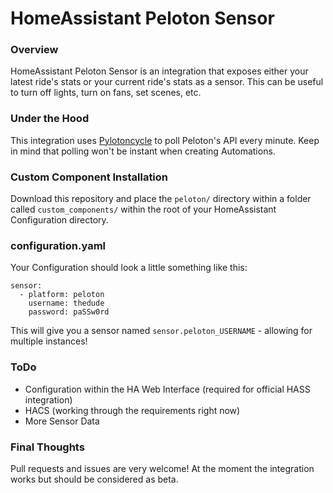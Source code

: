 # HomeAssistant Peloton Sensor

### Overview
HomeAssistant Peloton Sensor is an integration that exposes either your latest ride's stats or your current ride's stats as a sensor. This can be useful to turn off lights, turn on fans, set scenes, etc. 

### Under the Hood
This integration uses [Pylotoncycle](https://pypi.org/project/pylotoncycle/) to poll Peloton's API every minute. Keep in mind that polling won't be instant when creating Automations. 

### Custom Component Installation
Download this repository and place the `peloton/` directory within a folder called `custom_components/` within the root of your HomeAssistant Configuration directory.

### configuration.yaml
Your Configuration should look a little something like this:

```
sensor:
  - platform: peloton
    username: thedude
    password: paSSw0rd
```

This will give you a sensor named `sensor.peloton_USERNAME` - allowing for multiple instances!

### ToDo
* Configuration within the HA Web Interface (required for official HASS integration)
* HACS (working through the requirements right now)
* More Sensor Data

### Final Thoughts
Pull requests and issues are very welcome! At the moment the integration works but should be considered as beta. 

